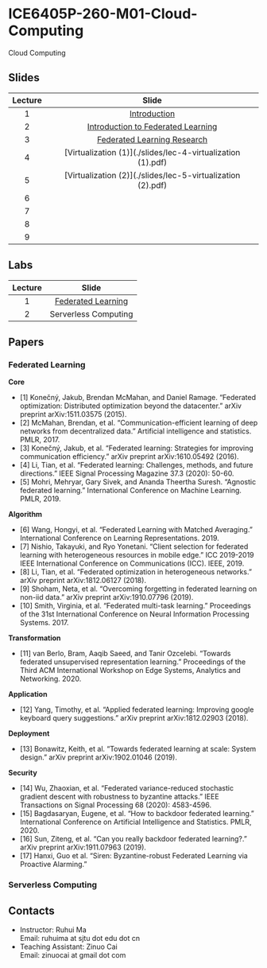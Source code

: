 # ICE6405P-260-M01-Cloud-Computing
Cloud Computing

## Slides

|Lecture|Slide|
|:--:|:--:|
|1| [Introduction](./slides/lec-1-intro.pdf) |
|2|[Introduction to Federated Learning](./slides/lec-2-intro-FL.pdf)|
|3|[Federated Learning Research](./slides/lec-3-FL-research.pdf)|
|4|[Virtualization (1)](./slides/lec-4-virtualization (1).pdf)|
|5|[Virtualization (2)](./slides/lec-5-virtualization (2).pdf)|
|6||
|7||
|8||
|9||

## Labs

|Lecture|Slide|
|:--:|:--:|
|1| [Federated Learning](./slides/lab-1-FL.pdf) |
|2| Serverless Computing|

## Papers

### Federated Learning


 **Core**

- [1] Konečný, Jakub, Brendan McMahan, and Daniel Ramage. “Federated optimization: Distributed optimization beyond the datacenter.” arXiv preprint arXiv:1511.03575 (2015).
- [2] McMahan, Brendan, et al. “Communication-efficient learning of deep networks from decentralized data.” Artificial intelligence and statistics. PMLR, 2017.
- [3] Konečný, Jakub, et al. “Federated learning: Strategies for improving communication efficiency.” arXiv preprint arXiv:1610.05492 (2016).
- [4] Li, Tian, et al. “Federated learning: Challenges, methods, and future directions.” IEEE Signal Processing Magazine 37.3 (2020): 50-60.
- [5] Mohri, Mehryar, Gary Sivek, and Ananda Theertha Suresh. “Agnostic federated learning.” International Conference on Machine Learning. PMLR, 2019.


**Algorithm**

- [6] Wang, Hongyi, et al. “Federated Learning with Matched Averaging.” International Conference on Learning Representations. 2019.
- [7] Nishio, Takayuki, and Ryo Yonetani. “Client selection for federated learning with heterogeneous resources in mobile edge.” ICC 2019-2019 IEEE International Conference on Communications (ICC). IEEE, 2019.
- [8] Li, Tian, et al. “Federated optimization in heterogeneous networks.” arXiv preprint arXiv:1812.06127 (2018).
- [9] Shoham, Neta, et al. “Overcoming forgetting in federated learning on non-iid data.” arXiv preprint arXiv:1910.07796 (2019).
- [10] Smith, Virginia, et al. “Federated multi-task learning.” Proceedings of the 31st International Conference on Neural Information Processing Systems. 2017.


**Transformation**

- [11] van Berlo, Bram, Aaqib Saeed, and Tanir Ozcelebi. “Towards federated unsupervised representation learning.” Proceedings of the Third ACM International Workshop on Edge Systems, Analytics and Networking. 2020.


**Application**

- [12] Yang, Timothy, et al. “Applied federated learning: Improving google keyboard query suggestions.” arXiv preprint arXiv:1812.02903 (2018).


**Deployment**

- [13] Bonawitz, Keith, et al. “Towards federated learning at scale: System design.” arXiv preprint arXiv:1902.01046 (2019).


**Security**

- [14] Wu, Zhaoxian, et al. “Federated variance-reduced stochastic gradient descent with robustness to byzantine attacks.” IEEE Transactions on Signal Processing 68 (2020): 4583-4596.
- [15] Bagdasaryan, Eugene, et al. “How to backdoor federated learning.” International Conference on Artificial Intelligence and Statistics. PMLR, 2020.
- [16] Sun, Ziteng, et al. “Can you really backdoor federated learning?.” arXiv preprint arXiv:1911.07963 (2019).
- [17] Hanxi, Guo et al. “Siren: Byzantine-robust Federated Learning via Proactive Alarming.”

### Serverless Computing

## Contacts

- Instructor: Ruhui Ma  
  Email: ruhuima at sjtu dot edu dot cn
- Teaching Assistant: Zinuo Cai  
  Email: zinuocai at gmail dot com

